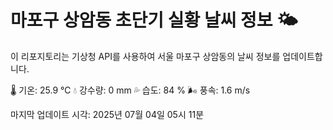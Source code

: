
# 마포구 상암동 초단기 실황 날씨 정보 🌤️

이 리포지토리는 기상청 API를 사용하여 서울 마포구 상암동의 날씨 정보를 업데이트합니다. 

🌡️ 기온: 25.9 ℃
💧 강수량: 0 mm
💦 습도: 84 %
🌬️ 풍속: 1.6 m/s

마지막 업데이트 시각: 2025년 07월 04일 05시 11분    
